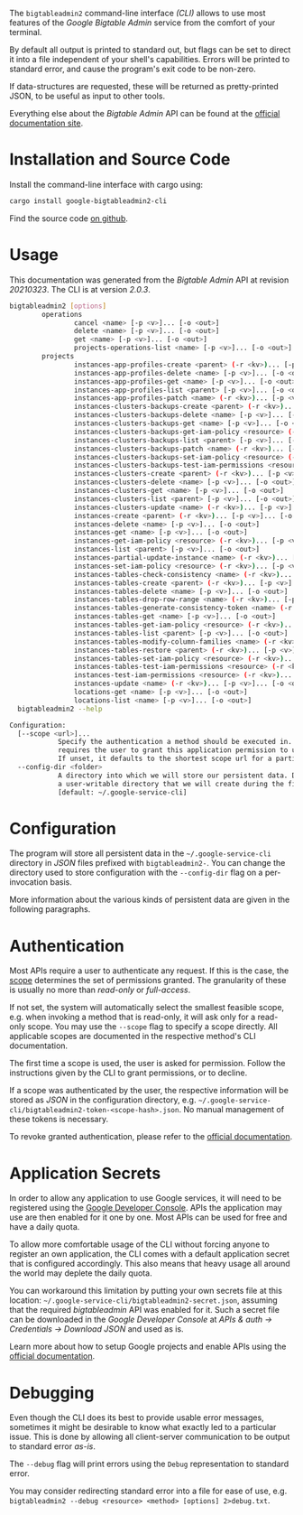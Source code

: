 <!---
DO NOT EDIT !
This file was generated automatically from 'src/mako/cli/README.md.mako'
DO NOT EDIT !
-->
The `bigtableadmin2` command-line interface *(CLI)* allows to use most features of the *Google Bigtable Admin* service from the comfort of your terminal.

By default all output is printed to standard out, but flags can be set to direct it into a file independent of your shell's
capabilities. Errors will be printed to standard error, and cause the program's exit code to be non-zero.

If data-structures are requested, these will be returned as pretty-printed JSON, to be useful as input to other tools.

Everything else about the *Bigtable Admin* API can be found at the
[official documentation site](https://cloud.google.com/bigtable/).

# Installation and Source Code

Install the command-line interface with cargo using:

```bash
cargo install google-bigtableadmin2-cli
```

Find the source code [on github](https://github.com/Byron/google-apis-rs/tree/main/gen/bigtableadmin2-cli).

# Usage

This documentation was generated from the *Bigtable Admin* API at revision *20210323*. The CLI is at version *2.0.3*.

```bash
bigtableadmin2 [options]
        operations
                cancel <name> [-p <v>]... [-o <out>]
                delete <name> [-p <v>]... [-o <out>]
                get <name> [-p <v>]... [-o <out>]
                projects-operations-list <name> [-p <v>]... [-o <out>]
        projects
                instances-app-profiles-create <parent> (-r <kv>)... [-p <v>]... [-o <out>]
                instances-app-profiles-delete <name> [-p <v>]... [-o <out>]
                instances-app-profiles-get <name> [-p <v>]... [-o <out>]
                instances-app-profiles-list <parent> [-p <v>]... [-o <out>]
                instances-app-profiles-patch <name> (-r <kv>)... [-p <v>]... [-o <out>]
                instances-clusters-backups-create <parent> (-r <kv>)... [-p <v>]... [-o <out>]
                instances-clusters-backups-delete <name> [-p <v>]... [-o <out>]
                instances-clusters-backups-get <name> [-p <v>]... [-o <out>]
                instances-clusters-backups-get-iam-policy <resource> (-r <kv>)... [-p <v>]... [-o <out>]
                instances-clusters-backups-list <parent> [-p <v>]... [-o <out>]
                instances-clusters-backups-patch <name> (-r <kv>)... [-p <v>]... [-o <out>]
                instances-clusters-backups-set-iam-policy <resource> (-r <kv>)... [-p <v>]... [-o <out>]
                instances-clusters-backups-test-iam-permissions <resource> (-r <kv>)... [-p <v>]... [-o <out>]
                instances-clusters-create <parent> (-r <kv>)... [-p <v>]... [-o <out>]
                instances-clusters-delete <name> [-p <v>]... [-o <out>]
                instances-clusters-get <name> [-p <v>]... [-o <out>]
                instances-clusters-list <parent> [-p <v>]... [-o <out>]
                instances-clusters-update <name> (-r <kv>)... [-p <v>]... [-o <out>]
                instances-create <parent> (-r <kv>)... [-p <v>]... [-o <out>]
                instances-delete <name> [-p <v>]... [-o <out>]
                instances-get <name> [-p <v>]... [-o <out>]
                instances-get-iam-policy <resource> (-r <kv>)... [-p <v>]... [-o <out>]
                instances-list <parent> [-p <v>]... [-o <out>]
                instances-partial-update-instance <name> (-r <kv>)... [-p <v>]... [-o <out>]
                instances-set-iam-policy <resource> (-r <kv>)... [-p <v>]... [-o <out>]
                instances-tables-check-consistency <name> (-r <kv>)... [-p <v>]... [-o <out>]
                instances-tables-create <parent> (-r <kv>)... [-p <v>]... [-o <out>]
                instances-tables-delete <name> [-p <v>]... [-o <out>]
                instances-tables-drop-row-range <name> (-r <kv>)... [-p <v>]... [-o <out>]
                instances-tables-generate-consistency-token <name> (-r <kv>)... [-p <v>]... [-o <out>]
                instances-tables-get <name> [-p <v>]... [-o <out>]
                instances-tables-get-iam-policy <resource> (-r <kv>)... [-p <v>]... [-o <out>]
                instances-tables-list <parent> [-p <v>]... [-o <out>]
                instances-tables-modify-column-families <name> (-r <kv>)... [-p <v>]... [-o <out>]
                instances-tables-restore <parent> (-r <kv>)... [-p <v>]... [-o <out>]
                instances-tables-set-iam-policy <resource> (-r <kv>)... [-p <v>]... [-o <out>]
                instances-tables-test-iam-permissions <resource> (-r <kv>)... [-p <v>]... [-o <out>]
                instances-test-iam-permissions <resource> (-r <kv>)... [-p <v>]... [-o <out>]
                instances-update <name> (-r <kv>)... [-p <v>]... [-o <out>]
                locations-get <name> [-p <v>]... [-o <out>]
                locations-list <name> [-p <v>]... [-o <out>]
  bigtableadmin2 --help

Configuration:
  [--scope <url>]...
            Specify the authentication a method should be executed in. Each scope
            requires the user to grant this application permission to use it.
            If unset, it defaults to the shortest scope url for a particular method.
  --config-dir <folder>
            A directory into which we will store our persistent data. Defaults to
            a user-writable directory that we will create during the first invocation.
            [default: ~/.google-service-cli]

```

# Configuration

The program will store all persistent data in the `~/.google-service-cli` directory in *JSON* files prefixed with `bigtableadmin2-`.  You can change the directory used to store configuration with the `--config-dir` flag on a per-invocation basis.

More information about the various kinds of persistent data are given in the following paragraphs.

# Authentication

Most APIs require a user to authenticate any request. If this is the case, the [scope][scopes] determines the 
set of permissions granted. The granularity of these is usually no more than *read-only* or *full-access*.

If not set, the system will automatically select the smallest feasible scope, e.g. when invoking a
method that is read-only, it will ask only for a read-only scope. 
You may use the `--scope` flag to specify a scope directly. 
All applicable scopes are documented in the respective method's CLI documentation.

The first time a scope is used, the user is asked for permission. Follow the instructions given 
by the CLI to grant permissions, or to decline.

If a scope was authenticated by the user, the respective information will be stored as *JSON* in the configuration
directory, e.g. `~/.google-service-cli/bigtableadmin2-token-<scope-hash>.json`. No manual management of these tokens
is necessary.

To revoke granted authentication, please refer to the [official documentation][revoke-access].

# Application Secrets

In order to allow any application to use Google services, it will need to be registered using the 
[Google Developer Console][google-dev-console]. APIs the application may use are then enabled for it
one by one. Most APIs can be used for free and have a daily quota.

To allow more comfortable usage of the CLI without forcing anyone to register an own application, the CLI
comes with a default application secret that is configured accordingly. This also means that heavy usage
all around the world may deplete the daily quota.

You can workaround this limitation by putting your own secrets file at this location: 
`~/.google-service-cli/bigtableadmin2-secret.json`, assuming that the required *bigtableadmin* API 
was enabled for it. Such a secret file can be downloaded in the *Google Developer Console* at 
*APIs & auth -> Credentials -> Download JSON* and used as is.

Learn more about how to setup Google projects and enable APIs using the [official documentation][google-project-new].


# Debugging

Even though the CLI does its best to provide usable error messages, sometimes it might be desirable to know
what exactly led to a particular issue. This is done by allowing all client-server communication to be 
output to standard error *as-is*.

The `--debug` flag will print errors using the `Debug` representation to standard error.

You may consider redirecting standard error into a file for ease of use, e.g. `bigtableadmin2 --debug <resource> <method> [options] 2>debug.txt`.


[scopes]: https://developers.google.com/+/api/oauth#scopes
[revoke-access]: http://webapps.stackexchange.com/a/30849
[google-dev-console]: https://console.developers.google.com/
[google-project-new]: https://developers.google.com/console/help/new/